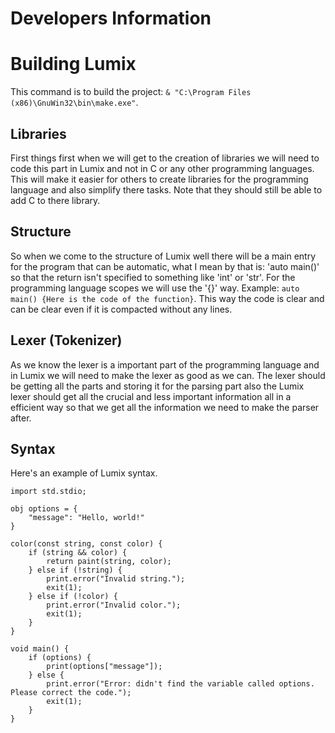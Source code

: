 # Developers Information

# Building Lumix
This command is to build the project: `& "C:\Program Files (x86)\GnuWin32\bin\make.exe"`.

## Libraries
First things first when we will get to the creation of libraries we will need to code this part in Lumix and not in C or any other programming languages. This will make it easier for others to create libraries for the programming language and also simplify there tasks. Note that they should still be able to add C to there library.

## Structure
So when we come to the structure of Lumix well there will be a main entry for the program that can be automatic, what I mean by that is: 'auto main()' so that the return isn't specified to something like 'int' or 'str'. For the programming language scopes we will use the '{}' way. Example: `auto main() {Here is the code of the function}`. This way the code is clear and can be clear even if it is compacted without any lines.

## Lexer (Tokenizer)
As we know the lexer is a important part of the programming language and in Lumix we will need to make the lexer as good as we can. The lexer should be getting all the parts and storing it for the parsing part also the Lumix lexer should get all the crucial and less important information all in a efficient way so that we get all the information we need to make the parser after.

## Syntax
Here's an example of Lumix syntax.
```
import std.stdio;

obj options = {
    "message": "Hello, world!"
}

color(const string, const color) {
    if (string && color) {
        return paint(string, color);
    } else if (!string) {
        print.error("Invalid string.");
        exit(1);
    } else if (!color) {
        print.error("Invalid color.");
        exit(1);
    }
}

void main() {
    if (options) {
        print(options["message"]);
    } else {
        print.error("Error: didn't find the variable called options. Please correct the code.");
        exit(1);
    }
}
```